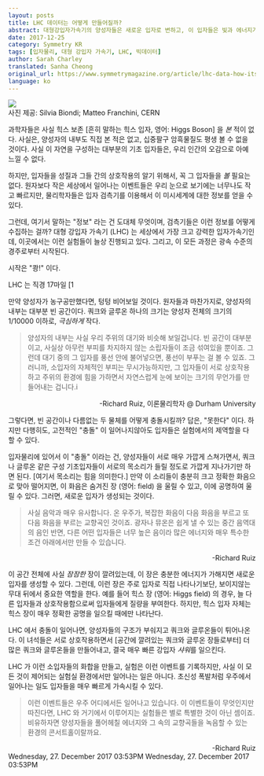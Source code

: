 ```yaml
---
layout: posts
title: LHC 데이터는 어떻게 만들어질까?
abstract: 대형강입자가속기의 양성자들은 새로운 입자로 변하고, 이 입자들은 빛과 에너지가 되어 결국 데이터로 기록된다.asdf
date: 2017-12-25
category: Symmetry KR
tags: [입자물리, 대형 강입자 가속기, LHC, 빅데이터]
author: Sarah Charley
translated: Sanha Cheong
original_url: https://www.symmetrymagazine.org/article/lhc-data-how-its-made
language: ko
---
```


<img src="{{ site.base }}assets/img/posts/2017-12-25-img1.jpg" class="post-img"/>
<div class="img-caption">
<div class="img-ref"> 사진 제공: Silvia Biondi; Matteo Franchini, CERN </div>
</div>

과학자들은 사실 힉스 보존 [흔히 말하는 힉스 입자, 영어: Higgs Boson] 을 *본* 적이 없다. 사실은, 양성자의 내부도 직접 본 적은 없고, 십중팔구 암흑물질도 평생 볼 수 없을 것이다. 사실 이 자연을 구성하는 대부분의 기초 입자들은, 우리 인간의 오감으로 아예 느낄 수 없다.

하지만, 입자들을 성질과 그들 간의 상호작용의 알기 위해서, 꼭 그 입자들을 *볼* 필요는 없다. 원자보다 작은 세상에서 일어나는 이벤트들은 우리 눈으로 보기에는 너무나도 작고 빠르지만, 물리학자들은 입자 검측기를 이용해서 이 미시세계에 대한 정보를 얻을 수 있다.

그런데, 여기서 말하는 "정보" 라는 건 도대체 무엇이며, 검측기들은 이런 정보를 어떻게 수집하는 걸까? 대형 강입자 가속기 (LHC) 는 세상에서 가장 크고 강력한 입자가속기인데, 이곳에서는 이런 실험들이 늘상 진행되고 있다. 그리고, 이 모든 과정은 광속 수준의 경주로부터 시작된다.

<div class="post-h">시작은 "쾅!" 이다.</div>

LHC 는 직경 17마일 [1

만약 양성자가 농구공만했다면,  텅텅 비어보일 것이다. 원자들과 마찬가지로, 양성자의 내부는 대부분 빈 공간이다. 쿼크와 글루온 하나의 크기는 양성자 전체의 크기의 1/10000 이하로, *극심하게* 작다.

> 양성자의 내부는 사실 우리 주위의 대기와 비슷해 보일겁니다. 빈 공간이 대부분이고, 사실상 아무런 부피를 차지하지 않는 소립자들이 조금 섞여있을 뿐이죠. 그런데 대기 중의 그 입자를 풍선 안에 불어넣으면, 풍선이 부푸는 걸 볼 수 있죠. 그러니까, 소입자의 자체적인 부피는 무시가능하지만, 그 입자들이 서로 상호작용하고 주위의 환경에 힘을 가하면서 자연스럽게 눈에 보이는 크기의 무언가를 만들어내는 겁니다.i
<div align="right"> -Richard Ruiz, 이론물리학자 @ Durham University </div>

그렇다면, 빈 공간이나 다름없는 두 물체를 어떻게 충돌시킬까? 답은, "못한다" 이다. 하지만 다행히도, 고전적인 "충돌" 이 일어나지않아도 입자들은 실험에서의 제역할을 다 할 수 있다.

입자물리에 있어서 이 "충돌" 이라는 건, 양성자들이 서로 매우 가깝게 스쳐가면서, 쿼크나 글루온 같은 구성 기초입자들이 서로의 목소리가 들릴 정도로 가깝게 지나가기만 하면 된다. [여기서 목소리는 힘을 의미한다.] 만약 이 소리들이 충분히 크고 정확한 화음으로 맞아 떨어지면, 이 화음은 숨겨진 장 (영어: field) 을 울릴 수 있고, 이에 공명하여 울릴 수 있다. 그러면, 새로운 입자가 생성되는 것이다.

> 사실 음악과 매우 유사합니다. 온 우주가, 복잡한 화음이 다음 화음을 부르고 또 다음 화음을 부르는 교향곡인 것이죠. 광자나 뮤온은 쉽게 낼 수 있는 중간 음역대의 음인 반면, 다른 어떤 입자들은 너무 높은 음이라 많은 에너지와 매우 특수한 조건 아래에서만 만들 수 있습니다.
<div align="right">-Richard Ruiz</div>

이 공간 전체에 사실 *잠잠한* 장이 깔려있는데, 이 장은 충분한 에너지가 가해지면 새로운 입자를 생성할 수 있다. 그런데, 이런 장은 주로 입자로 직접 나타나기보단, 보이지않는 무대 뒤에서 중요한 역할을 한다. 예를 들어 힉스 장 (영어: Higgs field) 의 경우, 늘 다른 입자들과 상호작용함으로써 입자들에게 질량을 부여한다. 하지만, 힉스 입자 자체는 힉스 장이 매우 정확한 공명을 일으킬 때에만 나타난다.

LHC 에서 충돌이 일어나면, 양성자들의 구조가 부숴지고 쿼크와 글루온들이 튀어나온다. 이 녀석들은 서로 상호작용하면서 [공간에 깔려있는 쿼크와 글루온 장들로부터] 더 많은 쿼크와 글루온들을 만들어내고, 결국 매우 빠른 강입자 *샤워*를 일으킨다.

LHC 가 이런 소입자들의 화합을 만들고, 실험은 이런 이벤트를 기록하지만, 사실 이 모든 것이 제어되는 실험실 환경에서만 일어나는 일은 아니다. 초신성 폭발처럼 우주에서 일어나는 일도 입자들을 매우 빠르게 가속시킬 수 있다. 

> 이런 이벤트들은 우주 어디에서든 일어나고 있습니다. 이 이벤트들이 무엇인지만 따진다면, LHC 와 거기에서 이루어지는 실험들은 별로 특별한 것이 아닌 셈이죠. 비유하자면 양성자들을 풀어헤칠 에너지와 그 속의 교향곡들을 녹음할 수 있는 환경의 콘서트홀이랄까요.
<div align="right">-Richard Ruiz</div>Wednesday, 27. December 2017 03:53PM 
Wednesday, 27. December 2017 03:53PM 
